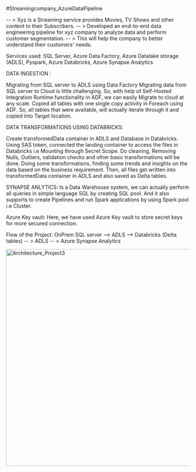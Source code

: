 #Streamingcompany_AzureDataPipeline


-- > Xyz is a Streaming service provides Movies, TV Shows and other content to their Subscribers. 
-- > Developed an end-to-end data engineering pipeline for xyz company to analyze data and perform customer segmentation. 
-- > This will help the company to better understand their customers' needs.

Services used: SQL Server, Azure Data Factory, Azure Datalake storage (ADLS), Pyspark, Azure Databricks, Azure Synapse Analytics

DATA INGESTION :

Migrating from SQL server to ADLS using Data Factory
Migrating data from SQL server to Cloud is little challenging. So, with help of Self-Hosted Integration Runtime functionality in ADF, we can easily Migrate to cloud at any scale.
Copied all tables with one single copy activity in Foreach using ADF. So, all tables that were available, will actually iterate through it and copied into Target location.

DATA TRANSFORMATIONS USING DATABRICKS:

Create transformedData container in ADLS and Database in Databricks.
Using SAS token, connected the landing container to access the files in Databricks i.e Mounting through Secret Scope.
Do cleaning, Removing Nulls, Outliers, validation checks and other basic transformations will be done. 
Doing some transformations, finding some trends and insights on the data based on the business requirement.
Then, all files get written into transformedData container in ADLS and also saved as Delta tables.

SYNAPSE ANLYTICS:
Is a Data Warehouse system, we can actually perform all queries in simple language SQL by creating SQL pool. 
And it also supports to create Pipelines and run Spark applications by using Spark pool i.e Cluster.

Azure Key vault:
Here, we have used Azure Key vault to store secret keys for more secured connection.   

Flow of the Project:
OnPrem SQL server --> ADLS --> Databricks (Delta tables) -- > ADLS -- > Azure Synapse Analytics




<img width="593" alt="Architecture_Project3" src="https://github.com/Rajasekhar4314/Streamingcompany_DataPipeline/assets/82395124/4160bec6-8f85-416f-a402-92831da00c68">






